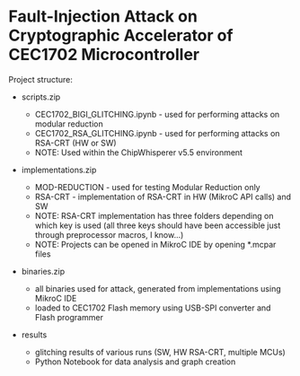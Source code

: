 # Fault-Injection Attack on Cryptographic Accelerator of CEC1702 Microcontroller
Project structure: 
- scripts.zip
  - CEC1702_BIGI_GLITCHING.ipynb - used for performing attacks on modular reduction
  - CEC1702_RSA_GLITCHING.ipynb  - used for performing attacks on RSA-CRT (HW or SW)
  - NOTE: Used within the ChipWhisperer v5.5 environment

- implementations.zip
  - MOD-REDUCTION - used for testing Modular Reduction only
  - RSA-CRT - implementation of RSA-CRT in HW (MikroC API calls) and SW
  - NOTE: RSA-CRT implementation has three folders depending on which key is used (all three keys should have been accessible just through preprocessor macros, I know...)
  - NOTE: Projects can be opened in MikroC IDE by opening *.mcpar files

- binaries.zip
  - all binaries used for attack, generated from implementations using MikroC IDE
  - loaded to CEC1702 Flash memory using USB-SPI converter and Flash programmer

- results
  - glitching results of various runs (SW, HW RSA-CRT, multiple MCUs)
  - Python Notebook for data analysis and graph creation  
